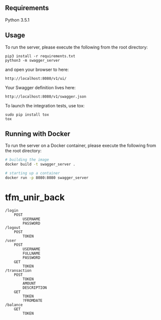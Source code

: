 ## Requirements
Python 3.5.1

## Usage
To run the server, please execute the following from the root directory:

```
pip3 install -r requirements.txt
python3 -m swagger_server
```

and open your browser to here:

```
http://localhost:8080/v1/ui/
```

Your Swagger definition lives here:

```
http://localhost:8080/v1/swagger.json
```

To launch the integration tests, use tox:
```
sudo pip install tox
tox
```

## Running with Docker

To run the server on a Docker container, please execute the following from the root directory:

```bash
# building the image
docker build -t swagger_server .

# starting up a container
docker run -p 8080:8080 swagger_server
```

# tfm_unir_back

```
/login
    POST
        USERNAME
        PASSWORD
/logout
    POST
        TOKEN
/user
    POST
        USERNAME
        FULLNAME
        PASSWORD
    GET
        TOKEN
/transaction
    POST
        TOKEN
        AMOUNT
        DESCRIPTION
    GET
        TOKEN
        ?FROMDATE
/balance
    GET
        TOKEN
        
```
